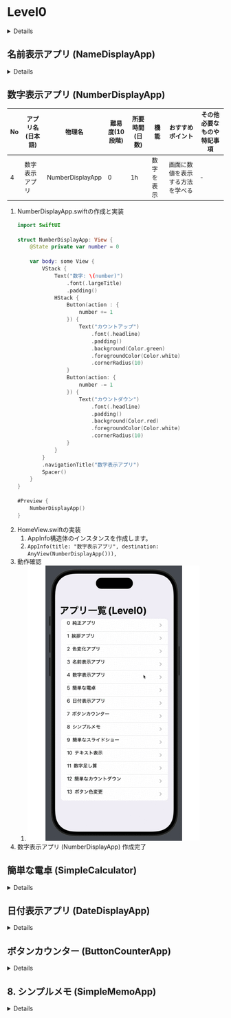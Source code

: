# Level0

<details>

# 目次

<details><summary>目次詳細はこちら</summary>

- [Level0](#level0)
- [目次](#目次)
- [構築手順](#構築手順)
	- [プロジェクト作成](#プロジェクト作成)
	- [Home画面作成](#home画面作成)
- [アプリ機能の作成](#アプリ機能の作成)
	- [挨拶アプリ (GreetingApp)](#挨拶アプリ-greetingapp)
	- [色変化アプリ (ColorChangeApp)](#色変化アプリ-colorchangeapp)
	- [名前表示アプリ (NameDisplayApp)](#名前表示アプリ-namedisplayapp)
	- [数字表示アプリ (NumberDisplayApp)](#数字表示アプリ-numberdisplayapp)
	- [簡単な電卓 (SimpleCalculator)](#簡単な電卓-simplecalculator)
	- [日付表示アプリ (DateDisplayApp)](#日付表示アプリ-datedisplayapp)
	- [ボタンカウンター (ButtonCounterApp)](#ボタンカウンター-buttoncounterapp)
	- [8. シンプルメモ (SimpleMemoApp)](#8-シンプルメモ-simplememoapp)

</details>

# 構築手順

<details><summary>Level0アプリ一覧</summary>

| No | アプリ名(日本語) | 物理名 | 難易度(10段階) | 所要時間(日数) | 機能 | おすすめポイント | その他必要なものや特記事項 |
|---|---|---|---|---|---|---|---|
| 1 | [挨拶アプリ](#挨拶アプリ-greetingapp) | GreetingApp | 0 | 1h | ボタンを押すと挨拶を表示 | シンプルなUI操作を学べる | - |
| 2 | [色変化アプリ](#色変化アプリ-colorchangeapp) | ColorChangeApp | 0 | 1h | ボタンで背景色を変更 | 基本的なUI操作とイベント処理を学べる | - |
| 3 | [名前表示アプリ](#名前表示アプリ-namedisplayapp) | NameDisplayApp | 0 | 1h | 入力した名前を表示 | 入力と表示の基本を学べる | - |
| 4 | [数字表示アプリ](#数字表示アプリ-numberdisplayapp) | NumberDisplayApp | 0 | 1h | 数字を表示 | 画面に数値を表示する方法を学べる | - |
| 5 | [簡単な電卓](#簡単な電卓-simplecalculator) | SimpleCalculator | 0 | 1h | 1+1などの基本的な計算 | 基本的な計算機能を学べる | - |
| 6 | [日付表示アプリ](#日付表示アプリ-datedisplayapp) | DateDisplayApp | 0 | 1h | 現在の日付を表示 | 日付と時間の取得方法を学べる | - |
| 7 | [ボタンカウンター](#ボタンカウンター-buttoncounterapp) | ButtonCounterApp | 0 | 1h | ボタンを押すとカウントアップ | ボタンのイベント処理を学べる | - |
| 8 | [シンプルメモ](#シンプルメモ-simplememoapp) | SimpleMemoApp | 0 | 1h | メモを1つ保存 | 簡単な文字列の保存方法を学べる | UserDefaults利用 |
| 9 | [簡単なスライドショー](#簡単なスライドショー-simpleslideshowapp) | SimpleSlideshowApp | 0 | 1h | 画像をスライドショーで表示 | 画像表示とスライド機能を学べる | ローカル画像を使用 |
| 10 | [テキスト表示](#テキスト表示-textdisplayapp) | TextDisplayApp | 0 | 1h | 指定されたテキストを表示 | テキスト表示の基本を学べる | - |
| 11 | [数字足し算](#数字足し算-simpleadditionapp) | SimpleAdditionApp | 0 | 1h | 2つの数を足して表示 | 数学的処理の基本を学べる | - |
| 12 | [簡単なカウントダウン](#簡単なカウントダウン-simplecountdownapp) | SimpleCountdownApp | 0 | 1h | タイマーがカウントダウンする | タイマー機能の使い方を学べる | - |
| 13 | [ボタン色変更](#ボタン色変更-buttoncolorchangeapp) | ButtonColorChangeApp | 0 | 1h | ボタンの色を押すごとに変更 | UIの色変更を学べる | - |
| 14 | [ランダムな数字](#ランダムな数字-randomnumberapp) | RandomNumberApp | 0 | 1h | ランダムな数字を生成して表示 | ランダム処理の基礎を学べる | - |
| 15 | [簡単なメニュー](#簡単なメニュー-simplemenuapp) | SimpleMenuApp | 0 | 1h | メニューから選択肢を選ぶ | メニュー画面の作成方法を学べる | - |
| 16 | [入力フォーム](#入力フォーム-inputformapp) | InputFormApp | 0 | 1h | テキスト入力フォームを作成 | 入力フォーム作成とデータの取得方法を学べる | - |
| 17 | [画像表示](#画像表示-imagedisplayapp) | ImageDisplayApp | 0 | 1h | 画像を表示 | 画像の表示方法を学べる | ローカル画像を使用 |
| 18 | [タイトル変更](#タイトル変更-titlechangeapp) | TitleChangeApp | 0 | 1h | ボタンを押すとアプリのタイトルを変更 | アプリ名変更の基本を学べる | - |
| 19 | [数字減算](#数字減算-simplesubtractionapp) | SimpleSubtractionApp | 0 | 1h | 2つの数を引き算して表示 | 数学的処理の学習 | - |
| 20 | [時間表示](#時間表示-timedisplayapp) | TimeDisplayApp | 0 | 1h | 現在の時間を表示 | 時間の取得方法と表示を学べる | - |
| 21 | [クリック音](#クリック音-clicksoundapp) | ClickSoundApp | 0 | 1h | ボタンをクリックすると音が鳴る | 音の再生方法を学べる | AVFoundationの利用 |
| 22 | [単純な画像回転](#単純な画像回転-simpleimagerotationapp) | SimpleImageRotationApp | 0 | 1h | 画像を回転させる | 画像処理の基礎を学べる | - |
| 23 | [アイコン変更](#アイコン変更-iconchangeapp) | IconChangeApp | 0 | 1h | ボタンを押すとアイコンを変更 | アイコンの変更方法を学べる | - |
| 24 | [スクロールビュー](#スクロールビュー-scrollviewapp) | ScrollViewApp | 0 | 1h | 複数の画像をスクロールできるようにする | スクロール機能を学べる | - |
| 25 | [文字変更](#文字変更-textchangeapp) | TextChangeApp | 0 | 1h | ボタンを押すと画面の文字が変わる | 文字の変更方法を学べる | - |
| 26 | [ランダム色](#ランダム色-randomcolorapp) | RandomColorApp | 0 | 1h | ランダムに背景色を変える | ランダム処理とUIの連携を学べる | - |
| 27 | [ボタンカウント](#ボタンカウント-buttoncountapp) | ButtonCountApp | 0 | 1h | ボタンが押されるたびにカウントアップ | ボタン操作のカウントを学べる | - |
| 28 | [シンプルタイマー](#シンプルタイマー-simpletimerapp) | SimpleTimerApp | 0 | 1h | タイマーをセットして経過時間を表示 | タイマーの設定と管理方法を学べる | - |
| 29 | [数字反転アプリ](#数字反転アプリ-reversenumberapp) | ReverseNumberApp | 0 | 1h | 数字を反転して表示 | 文字列処理と数字操作を学べる | - |
| 30 | [色の名前表示](#色の名前表示-colornamedisplayapp) | ColorNameDisplayApp | 0 | 1h | 色の名前を入力してその色を表示 | 色の名前とカラーコードの関係を学べる | - |
| 31 | [複数ボタン](#複数ボタン-multiplebuttonapp) | MultipleButtonApp | 0 | 1h | 複数のボタンを表示し、それぞれ反応する | 複数ボタンの操作を学べる | - |
| 32 | [数字の順番](#数字の順番-numberorderapp) | NumberOrderApp | 0 | 1h | 数字を並べ替えるゲーム | 数字操作とアルゴリズムの基礎を学べる | - |
| 33 | [画像隠しゲーム](#画像隠しゲーム-hideimagegame) | HideImageGame | 0 | 1h | 画像をクリックして隠すゲーム | イベント処理と画像操作を学べる | - |
| 34 | [ボタン押下回数](#ボタン押下回数-buttonpresscountapp) | ButtonPressCountApp | 0 | 1h | ボタンを押した回数を表示 | ボタンのイベント処理を学べる | - |
| 35 | [音声録音](#音声録音-voicerecorderapp) | VoiceRecorderApp | 0 | 1h | 音声を録音し再生する | 音声録音機能を学べる | AVFoundation利用 |
| 36 | [タップ音](#タップ音-tapsoundapp) | TapSoundApp | 0 | 1h | 画面をタップすると音が鳴る | タップイベントと音再生を学べる | AVFoundation利用 |
| 37 | [画像反転](#画像反転-imageinvertapp) | ImageInvertApp | 0 | 1h | 画像を反転して表示 | 画像操作の基本を学べる | - |
| 38 | [文字スクロール](#文字スクロール-textscrollapp) | TextScrollApp | 0 | 1h | テキストをスクロールして表示 | スクロールの基本を学べる | - |
| 39 | [アイコン変更ゲーム](#アイコン変更ゲーム-iconchangegame) | IconChangeGame | 0 | 1h | アイコンが変わるゲーム | アイコンの変更とゲームロジックを学べる | - |
| 40 | [画像選択ゲーム](#画像選択ゲーム-imageselectgame) | ImageSelectGame | 0 | 1h | 画像をクリックして正解を選ぶゲーム | 画像選択とロジックを学べる | - |
| 41 | [シンプル掲示板](#シンプル掲示板-simpleboardapp) | SimpleBoardApp | 0 | 1h | 入力したテキストを一覧で表示 | テキスト保存と表示の基礎を学べる | UserDefaults利用 |
| 42 | [時計アプリ](#時計アプリ-clockapp) | ClockApp | 0 | 1h | 現在の時間を表示し更新する | 時計アプリの作成方法を学べる | - |
| 43 | [画像拡大アプリ](#画像拡大アプリ-imagezoomapp) | ImageZoomApp | 0 | 1h | 画像を拡大して表示 | 画像の拡大縮小を学べる | - |
| 44 | [画像並べ替え](#画像並べ替え-imagearrangeapp) | ImageArrangeApp | 0 | 1h | 画像を並べ替えるゲーム | 画像操作と並べ替えアルゴリズムを学べる | - |
| 45 | [シンプルカレンダー](#シンプルカレンダー-simplecalendarapp) | SimpleCalendarApp | 0 | 1h | 月表示のカレンダーを作成 | カレンダーUIの作成方法を学べる | - |
| 46 | [自動カウント](#自動カウント-autocounterapp) | AutoCounterApp | 0 | 1h | 自動でカウントアップする | 自動カウントとタイマー処理を学べる | - |
| 47 | [数字計算機](#数字計算機-simplecalcapp) | SimpleCalcApp | 0 | 1h | 基本的な計算機能を持つ | 数学的計算の基本を学べる | - |
| 48 | [メッセージ送信](#メッセージ送信-messagesendapp) | MessageSendApp | 0 | 1h | メッセージを送信するボタン | メッセージ送信機能を学べる | - |
| 49 | [動画再生](#動画再生-videoplayerapp) | VideoPlayerApp | 0 | 1h | 動画を再生する機能 | 動画再生機能を学べる | AVKit利用 |
| 50 | [簡単なスライダー](#簡単なスライダー-simplesliderapp) | SimpleSliderApp | 0 | 1h | スライダーで数値を調整 | スライダーと数値の操作を学べる | - |

</details>

## プロジェクト作成

<details>

1. Xcode起動
2. Create New Project...
   1. ![alt text](image-1.png)
3. ios→App
   1. ![alt text](image-2.png)
4. Level0
   1. ![alt text](image-3.png)
5. ディレクトリ(適当)
   1. ![alt text](image-4.png)
6. Level0App.swiftの修正
   1. ContentView()のコメントアウト
   2. HomeView()に変更
   3. ![alt text](image-5.png)
7. HomeView.swiftの作成
   1. ![alt text](image-6.png)
   2. ![alt text](image-7.png)
   3. ![alt text](image-8.png)
8. 確認と表示
   1. ![alt text](image-9.png)

## Home画面作成
1. NavigationViewを使用
2. HomeView.swiftの実装
   ```swift
   struct HomeView: View {
       var body: some View {
           NavigationView {
               // 1. 挨拶アプリ (GreetingApp)
               NavigationLink("挨拶アプリ") {
                   GreetingApp()
               }
           }
       }
   }
   ```
   1. GreetingApp.swiftが無いのでエラーになる
   2. ![alt text](image-10.png)

</details>

# アプリ機能の作成

## 挨拶アプリ (GreetingApp)

<details>

| No | アプリ名(日本語) | 物理名 | 難易度(10段階) | 所要時間(日数) | 機能 | おすすめポイント | その他必要なものや特記事項 |
|---|---|---|---|---|---|---|---|
| 1 | 挨拶アプリ | GreetingApp | 0 | 1h | ボタンを押すと挨拶を表示 | シンプルなUI操作を学べる | - |

1. GreetingApp.swiftの作成
   1. ![alt text](image-11.png)
2. GreetingApp.swiftの実装
   ```swift
    struct GreetingApp: View {
       @State private var greeting = "こんにちは！"
       
       var body: some View {
           VStack {
               Text(greeting)
                   .font(.largeTitle)
                   .padding()
               
               Button(action: {
                   greeting = "おはようございます！"
               }) {
                   Text("挨拶を変更")
                       .font(.title)
                       .padding()
                       .background(Color.blue)
                       .foregroundColor(.white)
                       .cornerRadius(10)
               }
           }
       }
   }
   ```
3. CanvasでHomeView⇄GreetingApp間の画面遷移と挨拶変更ボタン
   1. これだと一回しか変えれないな...
   2. ![alt text](1.gif)
4. onとoffnのスイッチを使って切替に実装変更
   ```swift
   struct GreetingApp: View {
       @State private var isOn = false
       
       var body: some View {
           VStack {
               Text(isOn ? "おはようございます！" : "こんにちは！")
                   .font(.largeTitle)
                   .padding()
               
               Button(action: {
                   isOn.toggle()
               }) {
                   Text("挨拶を変更")
                       .font(.title)
                       .padding()
                       .background(Color.blue)
                       .foregroundColor(.white)
                       .cornerRadius(10)
               }
           }
       }
   }
   ```
5. 画面遷移と挨拶変更ボタン
   1. ![alt text](2.gif)
6. 挨拶アプリ (GreetingApp) 作成完了

</details>

## 色変化アプリ (ColorChangeApp)

<details>

| No | アプリ名(日本語) | 物理名 | 難易度(10段階) | 所要時間(日数) | 機能 | おすすめポイント | その他必要なものや特記事項 |
|---|---|---|---|---|---|---|---|
| 2 | 色変化アプリ | ColorChangeApp | 0 | 1h | ボタンで背景色を変更 | 基本的なUI操作とイベント処理を学べる | - |

1. ColorChangeApp.swiftの作成
   1. ![alt text](image-12.png)
   2. ![alt text](image-13.png)
2. ColorChangeApp.swiftの実装
   ```swift
   struct ColorChangeApp: View {
       @State private var color: Color = .red
       
       var body: some View {
           VStack {
               Rectangle()
                   .fill(color)
                   .frame(height: 200)
                   .padding()
               
               Button(action: {
                   color = color == .red ? .blue : .red
               }) {
                   Text("背景色を変更")
                       .font(.title)
                       .padding()
                       .background( color == .red ? Color.blue : .red)
                       .foregroundColor(.white)
                       .cornerRadius(10)
               }
           }
           .navigationTitle("色変化アプリ")
       }
   }
   ```
3. 背景色変更ボタン
   1. ちゃんとボタンの色変化しててイイね！
   2. ![alt text](3.gif)
4. HomeView.swiftの実装
   1. iOS16からSwiftUIのNavigationViewが非推奨になるため、NavigationViewからNavigationStackへの移行しました。
   ```swift
   import SwiftUI
   
   struct HomeView: View {
       let apps: [AppInfo] = [
           AppInfo(title: "挨拶アプリ", destination: AnyView(GreetingApp())),
           AppInfo(title: "色変化アプリ", destination: AnyView(ColorChangeApp())),
       ]
   
       var body: some View {
           NavigationStack {
               List(apps) { app in
                   NavigationLink(destination: app.destination) {
                       HStack {
                           Text("\(apps.firstIndex(where: { $0.id == app.id })! + 1)")
                           Text(app.title)
                       }
                   }
               }
               .navigationTitle("アプリ一覧")
           }
       }
   }
   
   struct AppInfo: Identifiable {
       let id = UUID()
       let title: String
       let destination: AnyView
   }
   
   #Preview {
       HomeView()
   }
   ```
5. HomeViewの状態
   1. ![alt text](image-14.png)
6. ColorChangeAppの状態
   1. ![alt text](image-15.png)
7. ScrollViewの追加
   1. HomeView.swift
   ```swift
   ScrollView {
       HStack {
           Text("\(apps.firstIndex(where: { $0.id == app.id })! + 1)")
           Text(app.title)
       }
   }
   ```
8. スクロール表示
   1. お！！タイトルが自動で上に行く！
   2. ![alt text](4.gif)
9.  色変化アプリ (ColorChangeApp) 作成完了

</details>

</details>

## 名前表示アプリ (NameDisplayApp)

<details>

| No | アプリ名(日本語) | 物理名 | 難易度(10段階) | 所要時間(日数) | 機能 | おすすめポイント | その他必要なものや特記事項 |
|---|---|---|---|---|---|---|---|
| 3 | 名前表示アプリ | NameDisplayApp | 0 | 1h | 入力した名前を表示 | 入力と表示の基本を学べる | - |

1. NameDisplayApp.swiftの作成と実装
   ```swift
   import SwiftUI
   
   struct NameDisplayApp: View {
       @State private var name = ""
       
       var body: some View {
           VStack {
               Text("名前")
                   .padding(.leading)
                   .frame(maxWidth: .infinity, alignment: .leading)
               
               TextField("名前を入力", text: $name )
                   .padding()
                   .textFieldStyle(RoundedBorderTextFieldStyle())
               
               Text("こんにちは、 \n\(name)さん!")
                   .font(.title)
                   .padding()
           }
           .padding()
           .navigationTitle("名前表示アプリ")
       }
   }
   
   #Preview {
       NameDisplayApp()
   }
   ```
2. HomeView.swiftの実装
   1. AppInfo構造体のインスタンスを作成します。
   2. `AppInfo(title: "名前表示アプリ", destination: AnyView(NameDisplayApp())),`
3. 動作確認
   1. ![alt text](5.gif)
4. 名前表示アプリ (NameDisplayApp) 作成完了

</details>

## 数字表示アプリ (NumberDisplayApp)

<!-- <details> -->

| No | アプリ名(日本語) | 物理名 | 難易度(10段階) | 所要時間(日数) | 機能 | おすすめポイント | その他必要なものや特記事項 |
|---|---|---|---|---|---|---|---|
| 4 | 数字表示アプリ | NumberDisplayApp | 0 | 1h | 数字を表示 | 画面に数値を表示する方法を学べる | - |

1. NumberDisplayApp.swiftの作成と実装
   ```swift
   import SwiftUI
   
   struct NumberDisplayApp: View {
       @State private var number = 0
       
       var body: some View {
           VStack {
               Text("数字: \(number)")
                   .font(.largeTitle)
                   .padding()
               HStack {
                   Button(action : {
                       number += 1
                   }) {
                       Text("カウントアップ")
                           .font(.headline)
                           .padding()
                           .background(Color.green)
                           .foregroundColor(Color.white)
                           .cornerRadius(10)
                   }
                   Button(action: {
                       number -= 1
                   }) {
                       Text("カウントダウン")
                           .font(.headline)
                           .padding()
                           .background(Color.red)
                           .foregroundColor(Color.white)
                           .cornerRadius(10)
                   }
               }
           }
           .navigationTitle("数字表示アプリ")
           Spacer()
       }
   }
   
   #Preview {
       NumberDisplayApp()
   }
   ```
2. HomeView.swiftの実装
   1. AppInfo構造体のインスタンスを作成します。
   2. `AppInfo(title: "数字表示アプリ", destination: AnyView(NumberDisplayApp())),`
3. 動作確認
   1. ![alt text](6.gif)
4. 数字表示アプリ (NumberDisplayApp) 作成完了

</details>

## 簡単な電卓 (SimpleCalculator)

<details>

| No | アプリ名(日本語) | 物理名 | 難易度(10段階) | 所要時間(日数) | 機能 | おすすめポイント | その他必要なものや特記事項 |
|---|---|---|---|---|---|---|---|
| 5 | 簡単な電卓 | SimpleCalculator | 0 | 1h | 1+1などの基本的な計算 | 基本的な計算機能を学べる | - |

1. SimpleCalculator.swiftの作成と実装
   ```swift

   ```
2. HomeView.swiftの実装
   1. AppInfo構造体のインスタンスを作成します。
   2. `AppInfo(title: "簡単な電卓", destination: AnyView(SimpleCalculator())),`
3. 動作確認
   1. ![alt text](7.gif)
4. 簡単な電卓 (SimpleCalculator) 作成完了

</details>

## 日付表示アプリ (DateDisplayApp)

<details>

| No | アプリ名(日本語) | 物理名 | 難易度(10段階) | 所要時間(日数) | 機能 | おすすめポイント | その他必要なものや特記事項 |
|---|---|---|---|---|---|---|---|
| 6 | 日付表示アプリ | DateDisplayApp | 0 | 1h | 現在の日付を表示 | 日付と時間の取得方法を学べる | - |

1. DateDisplayApp.swiftの作成と実装
   ```swift

   ```
2. HomeView.swiftの実装
   1. AppInfo構造体のインスタンスを作成します。
   2. `AppInfo(title: "日付表示アプリ", destination: AnyView(DateDisplayApp())),`
3. 動作確認
   1. ![alt text](8.gif)
4. 日付表示アプリ (DateDisplayApp) 作成完了

</details>

## ボタンカウンター (ButtonCounterApp)

<details>

| No | アプリ名(日本語) | 物理名 | 難易度(10段階) | 所要時間(日数) | 機能 | おすすめポイント | その他必要なものや特記事項 |
|---|---|---|---|---|---|---|---|
| 7 | ボタンカウンター | ButtonCounterApp | 0 | 1h | ボタンを押すとカウントアップ | ボタンのイベント処理を学べる | - |

1. ButtonCounterApp.swiftの作成と実装
   ```swift

   ```
2. HomeView.swiftの実装
   1. AppInfo構造体のインスタンスを作成します。
   2. `AppInfo(title: "ボタンカウンター", destination: AnyView(ButtonCounterApp())),`
3. 動作確認
   1. ![alt text](9.gif)
4. ボタンカウンター (ButtonCounterApp) 作成完了

</details>

## 8. シンプルメモ (SimpleMemoApp)

<details>

| No | アプリ名(日本語) | 物理名 | 難易度(10段階) | 所要時間(日数) | 機能 | おすすめポイント | その他必要なものや特記事項 |
|---|---|---|---|---|---|---|---|
| 8 | シンプルメモ | SimpleMemoApp | 0 | 1h | メモを1つ保存 | 簡単な文字列の保存方法を学べる | UserDefaults利用 |

1. SimpleMemoApp.swiftの作成と実装
   ```swift

   ```
2. HomeView.swiftの実装
   1. AppInfo構造体のインスタンスを作成します。
   2. `AppInfo(title: "シンプルメモ", destination: AnyView(SimpleMemoApp())),`
3. 動作確認
   1. ![alt text](10.gif)
4. 8. シンプルメモ (SimpleMemoApp) 作成完了

</details>
